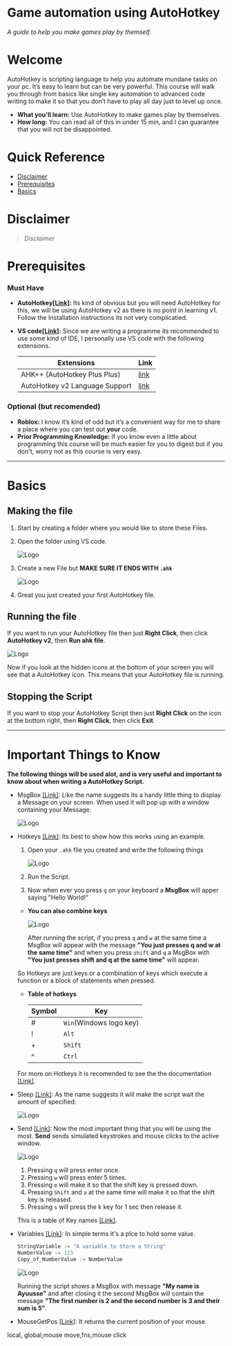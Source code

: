 # Game automation using AutoHotkey
*A guide to help you make games play by themself.*

# Welcome
AutoHotkey is scripting language to help you automate mundane tasks on your pc. It’s easy to learn but can be very powerful. This course will walk you through from basics like single key automation to advanced code writing to make it so that you don’t have to play all day just to level up once.

* **What you'll learn:** Use AutoHotkey to make games play by themselves.
* **How long:** You can read all of this in under 15 min, and I can guarantee that you will not be disappointed.
 
# Quick Reference
* [Disclaimer](#Disclaimer) 
* [Prerequisites](#Prerequisites) 
* [Basics](#Basics) 

# Disclaimer
> _Disclaimer_

# Prerequisites
### **Must Have**
* **AutoHotkey[[Link]](https://www.autohotkey.com/v2/):** Its kind of obvious but you will need AutoHotkey for this, we will be using AutoHotkey v2 as there is no point in learning v1. Follow the Installation instructions its not very complicatied. 

* **VS code[[Link]](https://code.visualstudio.com/download):** Since we are writing a programme its recommended to use some kind of IDE, I personally use VS code with the following extensions.

    | Extensions    | Link   |
    | ----------    | ----   |
    | AHK++ (AutoHotkey Plus Plus)    | [link](https://marketplace.visualstudio.com/items?itemName=mark-wiemer.vscode-autohotkey-plus-plus)   |
    | AutoHotkey v2 Language Support    | [link](https://marketplace.visualstudio.com/items?itemName=thqby.vscode-autohotkey2-lsp)   |

### **Optional (but recomended)**

* **Roblox:** I know it’s kind of odd but it’s a convenient way for me to share a place where you can test out **your** code.
* **Prior Programming Knowledge:** If you know even a little about programming this course will be much easier for you to digest but if you don't, worry not as this course is very easy.  

---

# Basics
## Making the file
1. Start by creating a folder where you would like to store these Files.<br>
2. Open the folder using VS code.

   ![Logo](Images/Open_Folder_VScode.png)

3. Create a new File but **MAKE SURE IT ENDS WITH ``.ahk ``**

    ![Logo](Images/MakeFile.png)

4. Great you just created your first AutoHotkey file.


## Running the file

If you want to run your AutoHotkey file then just **Right Click**, then click **AutoHotkey v2**, then **Run ahk file**.  

![Logo](Images/RunAHKfile.png)

 Now if you look at the hidden icons at the bottom of your screen you will see that a AutoHotkey icon. This means that your AutoHotkey file is running.
 ## Stopping the Script

If you want to stop your AutoHotkey Script then just **Right Click** on the icon at the bottom right, then **Right Click**, then click **Exit**.  

---

 # Important Things to Know

**The following things will be used alot, and is very useful and important to know about when writing a AutoHotkey Script.**

* MsgBox [[Link]](https://www.autohotkey.com/docs/v2/lib/MsgBox.htm):
Like the name suggests its a handy little thing to display a Message on your screen. When used it will pop up with a window containing your Message.

    ![Logo](Images/MsgBox_example.png)

* Hotkeys [[Link]](https://www.autohotkey.com/docs/v2/Hotkeys.htm):
Its best to show how this works using an example.

    1. Open your `.ahk` file you created and write the following things
        
        ![Logo](Images/Hello_World.png)
        
    2. Run the Script.
    3. Now when ever you press `q` on your keyboard a **MsgBox** will apper saying "Hello World!"

    * **You can also combine keys**

        ![Logo](Images/key_Combinations.png)

        After running the script, if you press `q` and `w` at the same time a MsgBox will appear with the message **"You just presses q and w at the same time"** and when you press `shift` and `q` a MsgBox with **"You just presses shift and q at the same time"** will appear. 
         
    So Hotkeys are just keys or a combination of keys which execute a function or a block of statements when pressed.

    * **Table of hotkeys**

        | Symbol    | Key   |
        | -------   | ----  | 
        |#          |     `Win`(Windows logo key)  |
        |!           |     `Alt`  | 
        |+           |      `Shift` | 
        |^           |     `Ctrl`  |

    For more on Hotkeys it is recomended to see the the documentation  [[Link]](https://www.autohotkey.com/docs/v2/Hotkeys.htm).
    
* Sleep [[Link]](https://www.autohotkey.com/docs/v2/lib/Sleep.htm):
As the name suggests it will make the script wait the amount of specified:

    ![Logo](Images/Sleep_example.png)

* Send [[Link]](https://www.autohotkey.com/docs/v2/howto/SendKeys.htm):
Now the most important thing that you will be using the most.
**Send** sends simulated keystrokes and mouse clicks to the active window.

    ![Logo](Images/SendKeys.png)

    1. Pressing `q` will press enter once.
    2. Pressing `w` will press enter 5 times.
    3. Pressing `e` will make it so that the shift key is pressed down.
    4. Pressing `Shift` and `a` at the same time will make it so that the shift key is released.
    5. Pressing `s` will press the k key for 1 sec then release it.

    This is a table of Key names [[Link]](https://www.autohotkey.com/docs/v2/lib/Send.htm#keynames).

* Variables [[Link]](https://www.autohotkey.com/docs/v2/Variables.htm): In simple terms it's a plce to hold some value.
    ``` Python
    StringVariable := "A variable to Store a String"
    NumberValue := 123
    Copy_of_NumberValue := NumberValue
    ```
     ![Logo](Images/Variable_eg.png)

    Running the script shows a MsgBox with message **"My name is Ayuusse"** and after closing it the second MsgBox will contain the message **"The first number is 2 and the second number is 3 and their sum is 5"**.

* MouseGetPos [[Link]](https://www.autohotkey.com/docs/v2/lib/MouseGetPos.htm): It returns the current position of your mouse.


local, global,mouse move,fns,mouse click